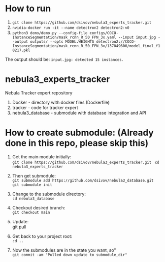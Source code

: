 # How to run
1. `git clone https://github.com/dsivov/nebula3_experts_tracker.git` 
2. `nvidia-docker run -it --name detectron2 detectron2:v0`
3. `python3 demo/demo.py --config-file configs/COCO-InstanceSegmentation/mask_rcnn_R_50_FPN_3x.yaml --input input.jpg --output outputs/ --opts MODEL.WEIGHTS detectron2://COCO-InstanceSegmentation/mask_rcnn_R_50_FPN_3x/137849600/model_final_f10217.pkl`

The output should be: `input.jpg: detected 15 instances.` 

# nebula3_experts_tracker
Nebula Tracker expert repository
1. Docker - directory with docker files (Dockerfile)
2. tracker - code for tracker expert 
3. nebula3_database - submodule with database integration and API

# How to create submodule: (Already done in this repo, please skip this)
1. Get the main module initially:  
`git clone https://github.com/dsivov/nebula3_experts_tracker.git `
`cd nebula3_experts_tracker `

2. Then get submodule:  
`git submodule add https://github.com/dsivov/nebula3_database.git`    
`git submodule init `

3. Change to the submodule directory:  
`cd nebula3_database` 

4. Checkout desired branch:  
`git checkout main` 

5. Update:  
git pull 

6. Get back to your project root:   
`cd ..`  

7. Now the submodules are in the state you want, so"  
`git commit -am "Pulled down update to submodule_dir"` 

